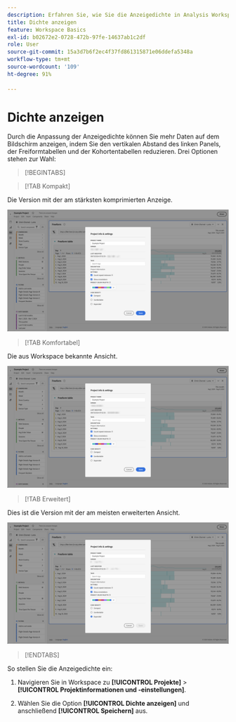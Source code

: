 ```yaml
---
description: Erfahren Sie, wie Sie die Anzeigedichte in Analysis Workspace anpassen.
title: Dichte anzeigen
feature: Workspace Basics
exl-id: b02672e2-0728-472b-97fe-14637ab1c2df
role: User
source-git-commit: 15a3d7b6f2ec4f37fd861315871e06ddefa5348a
workflow-type: tm+mt
source-wordcount: '109'
ht-degree: 91%

---
```


# Dichte anzeigen

Durch die Anpassung der Anzeigedichte können Sie mehr Daten auf dem Bildschirm anzeigen, indem Sie den vertikalen Abstand des linken Panels, der Freiformtabellen und der Kohortentabellen reduzieren. Drei Optionen stehen zur Wahl:

>[!BEGINTABS]

>[!TAB Kompakt]

Die Version mit der am stärksten komprimierten Anzeige.

![Anzeigedichte „Kompakt“.](assets/view-density-compact.png)

>[!TAB Komfortabel]

Die aus Workspace bekannte Ansicht.

![Anzeigedichte „Komfortabel“.](assets/view-density-comfortable.png)

>[!TAB Erweitert]

Dies ist die Version mit der am meisten erweiterten Ansicht.

![Anzeigedichte „Erweitert“.](assets/view-density-expanded.png)

>[!ENDTABS]


So stellen Sie die Anzeigedichte ein:

1. Navigieren Sie in Workspace zu **[!UICONTROL Projekte]** > **[!UICONTROL Projektinformationen und -einstellungen]**.

1. Wählen Sie die Option **[!UICONTROL Dichte anzeigen]** und anschließend **[!UICONTROL Speichern]** aus.
